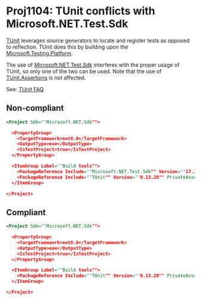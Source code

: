 ﻿---
parent: Other
ancestor: MSBuild
---

# Proj1104: TUnit conflicts with Microsoft.NET.Test.Sdk
[TUnit](https://thomhurst.github.io/TUnit/) leverages source generators to
locate and register tests as opposed to reflection. TUnit does this by building
upon the [Microsoft.Testing.Platform](https://learn.microsoft.com/dotnet/core/testing/unit-testing-platform-intro).

The use of [Microsoft.NET.Test.Sdk](https://www.nuget.org/packages/Microsoft.NET.Test.Sdk)
interferes with the proper usage of TUnit, so only one of the two can be used.
Note that the use of [TUnit.Assertions](https://www.nuget.org/packages/TUnit.Assertions)
is not affected.

See: [TUnit FAQ](https://thomhurst.github.io/TUnit/docs/faq)

## Non-compliant
``` xml
<Project Sdk=""Microsoft.NET.Sdk"">

  <PropertyGroup>
    <TargetFramework>net8.0</TargetFramework>
    <OutputType>exe</OutputType>
    <IsTestProject>true</IsTestProject>
  </PropertyGroup>

  <ItemGroup Label=""Build tools"">
    <PackageReference Include=""Microsoft.NET.Test.Sdk"" Version=""17.13.0"" PrivateAssets=""all"" />    
    <PackageReference Include=""TUnit"" Version=""0.13.20"" PrivateAssets=""all"" />
  </ItemGroup>

</Project>
```

## Compliant
``` xml
<Project Sdk=""Microsoft.NET.Sdk"">

  <PropertyGroup>
    <TargetFramework>net8.0</TargetFramework>
    <OutputType>exe</OutputType>
    <IsTestProject>true</IsTestProject>
  </PropertyGroup>

  <ItemGroup Label=""Build tools"">
    <PackageReference Include=""TUnit"" Version=""0.13.20"" PrivateAssets=""all"" />
  </ItemGroup>

</Project>
```
